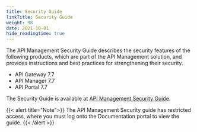 ```yaml
---
title: Security Guide
linkTitle: Security Guide
weight: 98
date: 2021-10-01
hide_readingtime: true
---
```

The API Management Security Guide describes the security features of the following products, which are part of the API Management solution, and provides instructions and best practices for strengthening their security.

* API Gateway 7.7
* API Manager 7.7
* API Portal 7.7

The Security Guide is available at [API Management Security Guide](https://docs.axway.com/bundle/apim-security-guide/page/api_management_security_guide.html).

{{< alert title="Note">}}
The API Management Security guide has restricted access, where you must log onto the Documentation portal to view the guide.
{{< /alert >}}